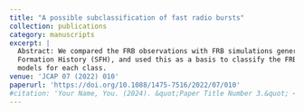 ```yaml
---
title: "A possible subclassification of fast radio bursts"
collection: publications
category: manuscripts
excerpt: |
  Abstract: We compared the FRB observations with FRB simulations generated following the Star
  Formation History (SFH), and used this as a basis to classify the FRBs and analyze possible progenitor
  models for each class.
venue: 'JCAP 07 (2022) 010'
paperurl: 'https://doi.org/10.1088/1475-7516/2022/07/010'
#citation: 'Your Name, You. (2024). &quot;Paper Title Number 3.&quot; <i>GitHub Journal of Bugs</i>. 1(3).'
---
```

